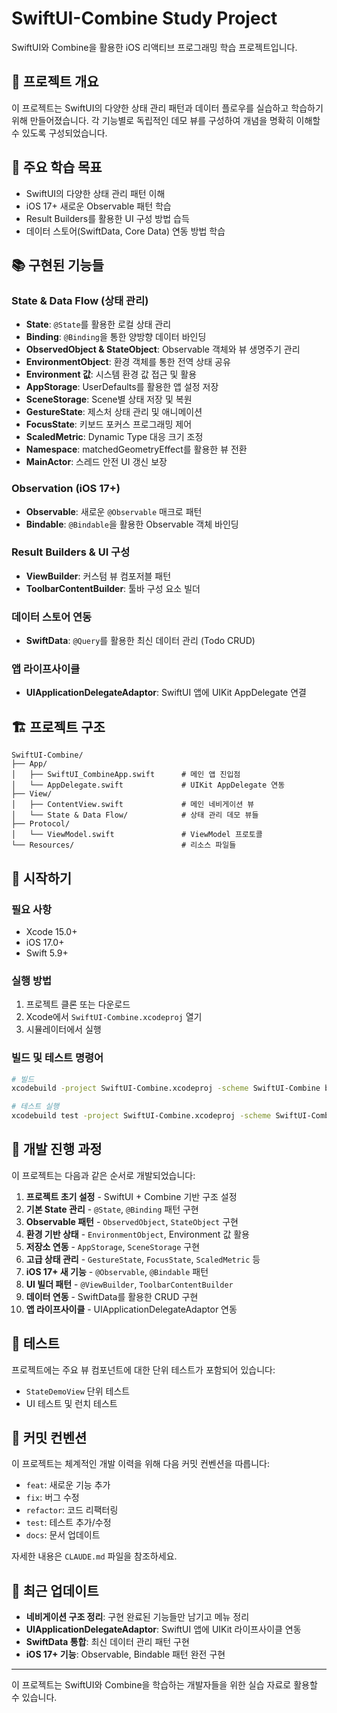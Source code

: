 # SwiftUI-Combine Study Project

SwiftUI와 Combine을 활용한 iOS 리액티브 프로그래밍 학습 프로젝트입니다.

## 📱 프로젝트 개요

이 프로젝트는 SwiftUI의 다양한 상태 관리 패턴과 데이터 플로우를 실습하고 학습하기 위해 만들어졌습니다. 각 기능별로 독립적인 데모 뷰를 구성하여 개념을 명확히 이해할 수 있도록 구성되었습니다.

## 🎯 주요 학습 목표

- SwiftUI의 다양한 상태 관리 패턴 이해
- iOS 17+ 새로운 Observable 패턴 학습
- Result Builders를 활용한 UI 구성 방법 습득
- 데이터 스토어(SwiftData, Core Data) 연동 방법 학습

## 📚 구현된 기능들

### State & Data Flow (상태 관리)
- **State**: `@State`를 활용한 로컬 상태 관리
- **Binding**: `@Binding`을 통한 양방향 데이터 바인딩
- **ObservedObject & StateObject**: Observable 객체와 뷰 생명주기 관리
- **EnvironmentObject**: 환경 객체를 통한 전역 상태 공유
- **Environment 값**: 시스템 환경 값 접근 및 활용
- **AppStorage**: UserDefaults를 활용한 앱 설정 저장
- **SceneStorage**: Scene별 상태 저장 및 복원
- **GestureState**: 제스처 상태 관리 및 애니메이션
- **FocusState**: 키보드 포커스 프로그래밍 제어
- **ScaledMetric**: Dynamic Type 대응 크기 조정
- **Namespace**: matchedGeometryEffect를 활용한 뷰 전환
- **MainActor**: 스레드 안전 UI 갱신 보장

### Observation (iOS 17+)
- **Observable**: 새로운 `@Observable` 매크로 패턴
- **Bindable**: `@Bindable`을 활용한 Observable 객체 바인딩

### Result Builders & UI 구성
- **ViewBuilder**: 커스텀 뷰 컴포저블 패턴
- **ToolbarContentBuilder**: 툴바 구성 요소 빌더

### 데이터 스토어 연동
- **SwiftData**: `@Query`를 활용한 최신 데이터 관리 (Todo CRUD)

### 앱 라이프사이클
- **UIApplicationDelegateAdaptor**: SwiftUI 앱에 UIKit AppDelegate 연결

## 🏗️ 프로젝트 구조

```
SwiftUI-Combine/
├── App/
│   ├── SwiftUI_CombineApp.swift      # 메인 앱 진입점
│   └── AppDelegate.swift             # UIKit AppDelegate 연동
├── View/
│   ├── ContentView.swift             # 메인 네비게이션 뷰
│   └── State & Data Flow/            # 상태 관리 데모 뷰들
├── Protocol/
│   └── ViewModel.swift               # ViewModel 프로토콜
└── Resources/                        # 리소스 파일들
```

## 🚀 시작하기

### 필요 사항
- Xcode 15.0+
- iOS 17.0+
- Swift 5.9+

### 실행 방법
1. 프로젝트 클론 또는 다운로드
2. Xcode에서 `SwiftUI-Combine.xcodeproj` 열기
3. 시뮬레이터에서 실행

### 빌드 및 테스트 명령어
```bash
# 빌드
xcodebuild -project SwiftUI-Combine.xcodeproj -scheme SwiftUI-Combine build

# 테스트 실행
xcodebuild test -project SwiftUI-Combine.xcodeproj -scheme SwiftUI-Combine
```

## 📖 개발 진행 과정

이 프로젝트는 다음과 같은 순서로 개발되었습니다:

1. **프로젝트 초기 설정** - SwiftUI + Combine 기반 구조 설정
2. **기본 State 관리** - `@State`, `@Binding` 패턴 구현
3. **Observable 패턴** - `ObservedObject`, `StateObject` 구현
4. **환경 기반 상태** - `EnvironmentObject`, Environment 값 활용
5. **저장소 연동** - `AppStorage`, `SceneStorage` 구현
6. **고급 상태 관리** - `GestureState`, `FocusState`, `ScaledMetric` 등
7. **iOS 17+ 새 기능** - `@Observable`, `@Bindable` 패턴
8. **UI 빌더 패턴** - `@ViewBuilder`, `ToolbarContentBuilder`
9. **데이터 연동** - SwiftData를 활용한 CRUD 구현
10. **앱 라이프사이클** - UIApplicationDelegateAdaptor 연동

## 🧪 테스트

프로젝트에는 주요 뷰 컴포넌트에 대한 단위 테스트가 포함되어 있습니다:
- `StateDemoView` 단위 테스트
- UI 테스트 및 런치 테스트

## 📝 커밋 컨벤션

이 프로젝트는 체계적인 개발 이력을 위해 다음 커밋 컨벤션을 따릅니다:

- `feat`: 새로운 기능 추가
- `fix`: 버그 수정
- `refactor`: 코드 리팩터링
- `test`: 테스트 추가/수정
- `docs`: 문서 업데이트

자세한 내용은 `CLAUDE.md` 파일을 참조하세요.

## 🔄 최근 업데이트

- **네비게이션 구조 정리**: 구현 완료된 기능들만 남기고 메뉴 정리
- **UIApplicationDelegateAdaptor**: SwiftUI 앱에 UIKit 라이프사이클 연동
- **SwiftData 통합**: 최신 데이터 관리 패턴 구현
- **iOS 17+ 기능**: Observable, Bindable 패턴 완전 구현

---

이 프로젝트는 SwiftUI와 Combine을 학습하는 개발자들을 위한 실습 자료로 활용할 수 있습니다.